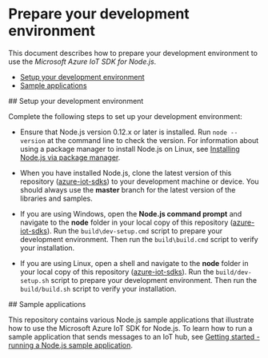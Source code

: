 # Prepare your development environment

This document describes how to prepare your development environment to use the *Microsoft Azure IoT SDK for Node.js*.

- [Setup your development environment](#devenv)
- [Sample applications](#readme)

<a name="devenv"/>
## Setup your development environment

Complete the following steps to set up your development environment:
- Ensure that Node.js version 0.12.x or later is installed. Run `node --version` at the command line to check the version. For information about using a package manager to install Node.js on Linux, see [Installing Node.js via package manager][node-linux].

- When you have installed Node.js, clone the latest version of this repository ([azure-iot-sdks](https://github.com/Azure/azure-iot-sdks)) to your development machine or device. You should always use the **master** branch for the latest version of the libraries and samples.

- If you are using Windows, open the **Node.js command prompt** and navigate to the **node** folder in your local copy of this repository ([azure-iot-sdks](https://github.com/Azure/azure-iot-sdks)). Run the `build\dev-setup.cmd` script to prepare your development environment. Then run the `build\build.cmd` script to verify your installation.

- If you are using Linux, open a shell and navigate to the **node** folder in your local copy of this repository ([azure-iot-sdks](https://github.com/Azure/azure-iot-sdks)). Run the `build/dev-setup.sh` script to prepare your development environment. Then run the `build/build.sh` script to verify your installation.

<a name="samplecode"/>
## Sample applications

This repository contains various Node.js sample applications that illustrate how to use the Microsoft Azure IoT SDK for Node.js. To learn how to run a sample application that sends messages to an IoT hub, see [Getting started - running a Node.js sample application][getstarted].

[node-linux]: https://github.com/nodejs/node-v0.x-archive/wiki/Installing-Node.js-via-package-manager
[getstarted]: node-run-sample.md
